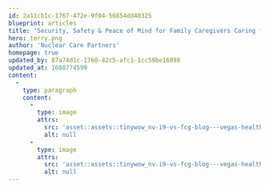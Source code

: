 ```yaml
---
id: 2a11cb1c-1767-472e-9f04-56854dd40325
blueprint: articles
title: 'Security, Safety & Peace of Mind for Family Caregivers Caring for Nevada Test Site Retirees'
hero: terry.png
author: 'Nuclear Care Partners'
homepage: true
updated_by: 87a74d1c-1760-42c5-afc1-1cc59be16098
updated_at: 1688774599
content:
  -
    type: paragraph
    content:
      -
        type: image
        attrs:
          src: 'asset::assets::tinywow_nv-i9-vs-fcg-blog---vegas-healthcare-(1)_28653977_1.jpg'
          alt: null
      -
        type: image
        attrs:
          src: 'asset::assets::tinywow_nv-i9-vs-fcg-blog---vegas-healthcare-(1)_28653977_2.jpg'
          alt: null
---
```

